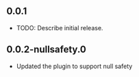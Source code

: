 ## 0.0.1

* TODO: Describe initial release.

## 0.0.2-nullsafety.0

 * Updated the plugin to support null safety 
